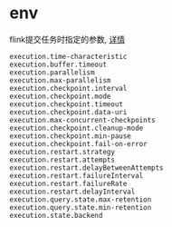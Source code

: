 # env

flink提交任务时指定的参数, [详情](https://ci.apache.org/projects/flink/flink-docs-release-1.13/zh/docs/deployment/config/)

```
execution.time-characteristic
execution.buffer.timeout
execution.parallelism
execution.max-parallelism
execution.checkpoint.interval
execution.checkpoint.mode
execution.checkpoint.timeout
execution.checkpoint.data-uri
execution.max-concurrent-checkpoints
execution.checkpoint.cleanup-mode
execution.checkpoint.min-pause
execution.checkpoint.fail-on-error
execution.restart.strategy
execution.restart.attempts
execution.restart.delayBetweenAttempts
execution.restart.failureInterval
execution.restart.failureRate
execution.restart.delayInterval
execution.query.state.max-retention
execution.query.state.min-retention
execution.state.backend
```

